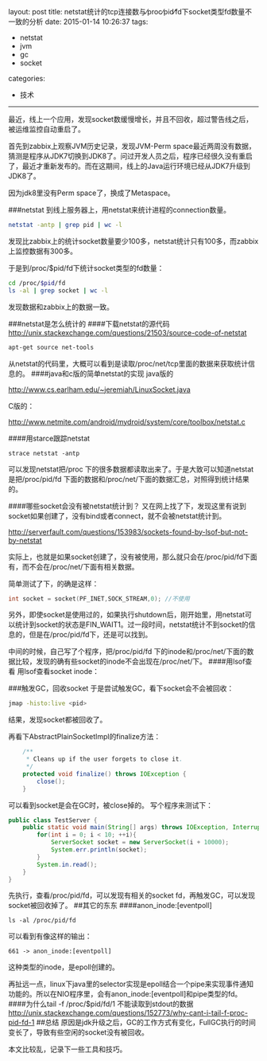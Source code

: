 layout: post
title: netstat统计的tcp连接数与⁄proc⁄pid⁄fd下socket类型fd数量不一致的分析
date: 2015-01-14 10:26:37
tags:
- netstat
- jvm
- gc
- socket

categories:
 - 技术

---
最近，线上一个应用，发现socket数缓慢增长，并且不回收，超过警告线之后，被运维监控自动重启了。

首先到zabbix上观察JVM历史记录，发现JVM-Perm space最近两周没有数据，猜测是程序从JDK7切换到JDK8了。问过开发人员之后，程序已经很久没有重启了，最近才重新发布的。而在这期间，线上的Java运行环境已经从JDK7升级到JDK8了。

因为jdk8里没有Perm space了，换成了Metaspace。

###netstat
到线上服务器上，用netstat来统计进程的connection数量。
```bash
netstat -antp | grep pid | wc -l
```
发现比zabbix上的统计socket数量要少100多，netstat统计只有100多，而zabbix上监控数据有300多。

于是到/proc/$pid/fd下统计socket类型的fd数量：
```bash
cd /proc/$pid/fd
ls -al | grep socket | wc -l
```
发现数据和zabbix上的数据一致。

###netstat是怎么统计的
####下载netstat的源代码
http://unix.stackexchange.com/questions/21503/source-code-of-netstat 
```bash
apt-get source net-tools
```
从netstat的代码里，大概可以看到是读取/proc/net/tcp里面的数据来获取统计信息的。
####java和c版的简单netstat的实现
java版的

http://www.cs.earlham.edu/~jeremiah/LinuxSocket.java

C版的：

http://www.netmite.com/android/mydroid/system/core/toolbox/netstat.c

####用starce跟踪netstat
```
strace netstat -antp 
```
可以发现netstat把/proc 下的很多数据都读取出来了。于是大致可以知道netstat是把/proc/pid/fd 下面的数据和/proc/net/下面的数据汇总，对照得到统计结果的。

####哪些socket会没有被netstat统计到？
又在网上找了下，发现这里有说到socket如果创建了，没有bind或者connect，就不会被netstat统计到。

http://serverfault.com/questions/153983/sockets-found-by-lsof-but-not-by-netstat

实际上，也就是如果socket创建了，没有被使用，那么就只会在/proc/pid/fd下面有，而不会在/proc/net/下面有相关数据。

简单测试了下，的确是这样：
```c
int socket = socket(PF_INET,SOCK_STREAM,0); //不使用
```

另外，即使socket是使用过的，如果执行shutdown后，刚开始里，用netstat可以统计到socket的状态是FIN_WAIT1。过一段时间，netstat统计不到socket的信息的，但是在/proc/pid/fd下，还是可以找到。

中间的时候，自己写了个程序，把/proc/pid/fd 下的inode和/proc/net/下面的数据比较，发现的确有些socket的inode不会出现在/proc/net/下。
####用lsof查看
用lsof查看socket inode：

###触发GC，回收socket
于是尝试触发GC，看下socket会不会被回收：
```bash
jmap -histo:live <pid>
```
结果，发现socket都被回收了。

再看下AbstractPlainSocketImpl的finalize方法：
```java
    /**
     * Cleans up if the user forgets to close it.
     */
    protected void finalize() throws IOException {
        close();
    }
```
可以看到socket是会在GC时，被close掉的。
写个程序来测试下：
```java
public class TestServer {
	public static void main(String[] args) throws IOException, InterruptedException {
		for(int i = 0; i < 10; ++i){
			ServerSocket socket = new ServerSocket(i + 10000);
			System.err.println(socket);
		}
		System.in.read();
	}
}
```
先执行，查看/proc/pid/fd，可以发现有相关的socket fd，再触发GC，可以发现socket被回收掉了。
##其它的东东
####anon_inode:[eventpoll]
```
ls -al /proc/pid/fd
```
可以看到有像这样的输出：
```
661 -> anon_inode:[eventpoll]
```
这种类型的inode，是epoll创建的。

再扯远一点，linux下java里的selector实现是epoll结合一个pipe来实现事件通知功能的。所以在NIO程序里，会有anon_inode:[eventpoll]和pipe类型的fd。
####为什么tail -f /proc/$pid/fd/1 不能读取到stdout的数据
http://unix.stackexchange.com/questions/152773/why-cant-i-tail-f-proc-pid-fd-1
##总结
原因是jdk升级之后，GC的工作方式有变化，FullGC执行的时间变长了，导致有些空闲的socket没有被回收。

本文比较乱，记录下一些工具和技巧。